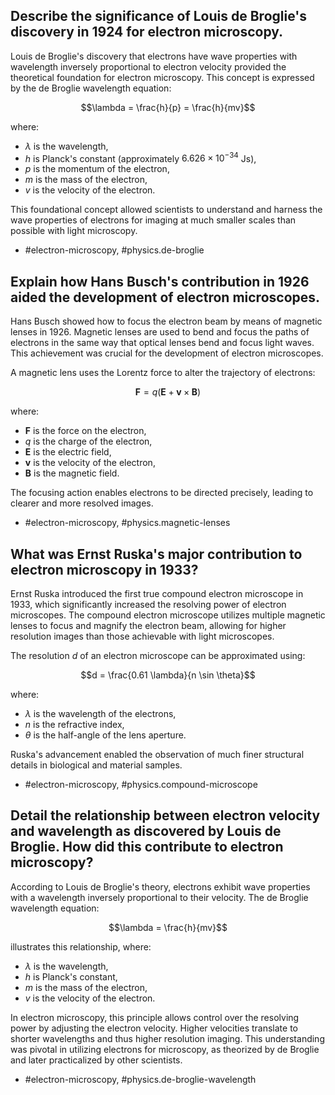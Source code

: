 ## Describe the significance of Louis de Broglie's discovery in 1924 for electron microscopy.

Louis de Broglie's discovery that electrons have wave properties with wavelength inversely proportional to electron velocity provided the theoretical foundation for electron microscopy. This concept is expressed by the de Broglie wavelength equation:

$$\lambda = \frac{h}{p} = \frac{h}{mv}$$

where:
- $\lambda$ is the wavelength,
- $h$ is Planck's constant (approximately $6.626 \times 10^{-34}$ Js),
- $p$ is the momentum of the electron,
- $m$ is the mass of the electron,
- $v$ is the velocity of the electron.

This foundational concept allowed scientists to understand and harness the wave properties of electrons for imaging at much smaller scales than possible with light microscopy.

- #electron-microscopy, #physics.de-broglie

## Explain how Hans Busch's contribution in 1926 aided the development of electron microscopes.

Hans Busch showed how to focus the electron beam by means of magnetic lenses in 1926. Magnetic lenses are used to bend and focus the paths of electrons in the same way that optical lenses bend and focus light waves. This achievement was crucial for the development of electron microscopes.

A magnetic lens uses the Lorentz force to alter the trajectory of electrons:

$$\mathbf{F} = q(\mathbf{E} + \mathbf{v} \times \mathbf{B})$$

where:
- $\mathbf{F}$ is the force on the electron,
- $q$ is the charge of the electron,
- $\mathbf{E}$ is the electric field,
- $\mathbf{v}$ is the velocity of the electron,
- $\mathbf{B}$ is the magnetic field.

The focusing action enables electrons to be directed precisely, leading to clearer and more resolved images.

- #electron-microscopy, #physics.magnetic-lenses

## What was Ernst Ruska's major contribution to electron microscopy in 1933?

Ernst Ruska introduced the first true compound electron microscope in 1933, which significantly increased the resolving power of electron microscopes. The compound electron microscope utilizes multiple magnetic lenses to focus and magnify the electron beam, allowing for higher resolution images than those achievable with light microscopes.

The resolution $d$ of an electron microscope can be approximated using:

$$d = \frac{0.61 \lambda}{n \sin \theta}$$

where:
- $\lambda$ is the wavelength of the electrons,
- $n$ is the refractive index,
- $\theta$ is the half-angle of the lens aperture.

Ruska's advancement enabled the observation of much finer structural details in biological and material samples.

- #electron-microscopy, #physics.compound-microscope

## Detail the relationship between electron velocity and wavelength as discovered by Louis de Broglie. How did this contribute to electron microscopy?

According to Louis de Broglie's theory, electrons exhibit wave properties with a wavelength inversely proportional to their velocity. The de Broglie wavelength equation:

$$\lambda = \frac{h}{mv}$$

illustrates this relationship, where:
- $\lambda$ is the wavelength,
- $h$ is Planck's constant,
- $m$ is the mass of the electron,
- $v$ is the velocity of the electron.

In electron microscopy, this principle allows control over the resolving power by adjusting the electron velocity. Higher velocities translate to shorter wavelengths and thus higher resolution imaging. This understanding was pivotal in utilizing electrons for microscopy, as theorized by de Broglie and later practicalized by other scientists.

- #electron-microscopy, #physics.de-broglie-wavelength